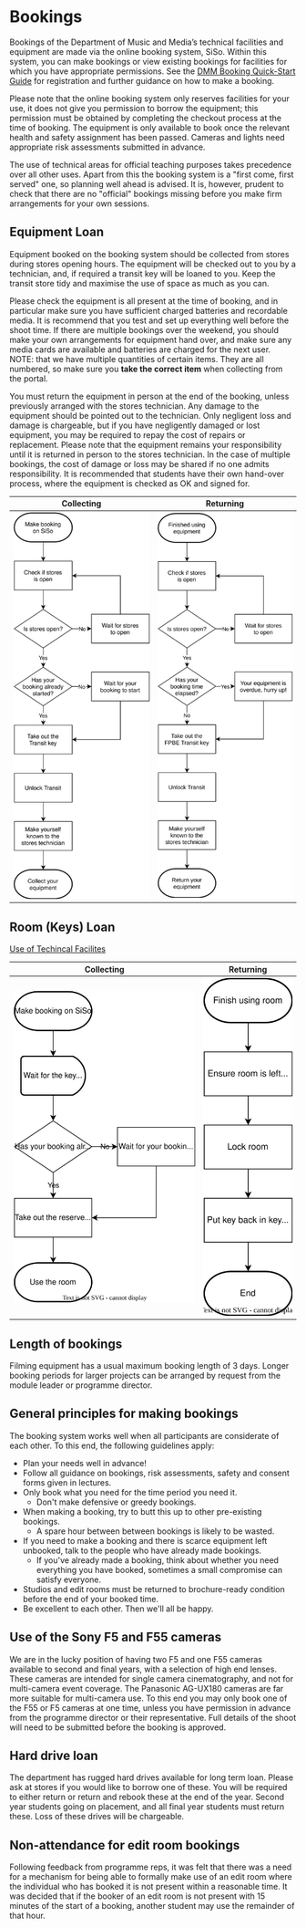 # Bookings

Bookings of the Department of Music and Media’s technical facilities and equipment are made via the online booking system, SiSo. Within this system, you can make bookings or view existing bookings for facilities for which you have appropriate permissions. See the [DMM Booking Quick-Start Guide](https://surreyac.sharepoint.com/sites/msteams_36c291/Shared%20Documents/Forms/AllItems.aspx?id=%2Fsites%2Fmsteams%5F36c291%2FShared%20Documents%2FLinked%20guides%2FBooking%20system%2FDMM%20booking%20quickstart%20guide%20v2%2Epdf&parent=%2Fsites%2Fmsteams%5F36c291%2FShared%20Documents%2FLinked%20guides%2FBooking%20system&p=true&ga=1) for registration and further guidance on how to make a booking.

Please note that the online booking system only reserves facilities for your use, it does not give you permission to borrow the equipment; this permission must be obtained by completing the checkout process at the time of booking. The equipment is only available to book once the relevant health and safety assignment has been passed. Cameras and lights need appropriate risk assessments submitted in advance.

The use of technical areas for official teaching purposes takes precedence over all other uses. Apart from this the booking system is a "first come, first served" one, so planning well ahead is advised. It is, however, prudent to check that there are no "official" bookings missing before you make firm arrangements for your own sessions.

## Equipment Loan

Equipment booked on the booking system should be collected from stores during stores opening hours. The equipment will be checked out to you by a technician, and, if required a transit key will be loaned to you. Keep the transit store tidy and maximise the use of space as much as you can.

Please check the equipment is all present at the time of booking, and in particular make sure you have sufficient charged batteries and recordable media. It is recommend that you test and set up everything well before the shoot time. If there are multiple bookings over the weekend, you should make your own arrangements for equipment hand over, and make sure any media cards are available and batteries are charged for the next user. NOTE: that we have multiple quantities of certain items. They are all numbered, so make sure you **take the correct item** when collecting from the portal.

You must return the equipment in person at the end of the booking, unless previously arranged with the stores technician. Any damage to the equipment should be pointed out to the technician. Only negligent loss and damage is chargeable, but if you have negligently damaged or lost equipment, you may be required to repay the cost of repairs or replacement. Please note that the equipment remains your responsibility until it is returned in person to the stores technician. In the case of multiple bookings, the cost of damage or loss may be shared if no one admits responsibility. It is recommended that students have their own hand-over process, where the equipment is checked as OK and signed for.

| Collecting | Returning |
| :---: | :---: |
| ![Collecting Equipment](equipment-collecting.drawio.svg) | ![Returning Equipment](equipment-returning.drawio.svg) |

## Room (Keys) Loan

[Use of Techincal Facilites](use-of-technical-facilities.md)

| Collecting | Returning |
| :---: | :---: |
| ![Collecting Equipment](room-collecting.drawio.svg) | ![Returning Equipment](room-returning.drawio.svg) |

## Length of bookings

Filming equipment has a usual maximum booking length of 3 days. Longer booking periods for larger projects can be arranged by request from the module leader or programme director.

## General principles for making bookings

The booking system works well when all participants are considerate of each other. To this end, the following guidelines apply:

- Plan your needs well in advance!
- Follow all guidance on bookings, risk assessments, safety and consent forms given in lectures.
- Only book what you need for the time period you need it.
  - Don't make defensive or greedy bookings.
- When making a booking, try to butt this up to other pre-existing bookings.
  - A spare hour between between bookings is likely to be wasted.
- If you need to make a booking and there is scarce equipment left unbooked, talk to the people who have already made bookings.
  - If you've already made a booking, think about whether you need everything you have booked, sometimes a small compromise can satisfy everyone.
- Studios and edit rooms must be returned to brochure-ready condition before the end of your booked time.
- Be excellent to each other. Then we'll all be happy.

## Use of the Sony F5 and F55 cameras

We are in the lucky position of having two F5 and one F55 cameras available to second and final years, with a selection of high end lenses. These cameras are intended for single camera cinematography, and not for multi-camera event coverage. The Panasonic AG-UX180 cameras are far more suitable for multi-camera use. To this end you may only book one of the F55 or F5 cameras at one time, unless you have permission in advance from the programme director or their representative. Full details of the shoot will need to be submitted before the booking is approved.

## Hard drive loan

The department has rugged hard drives available for long term loan. Please ask at stores if you would like to borrow one of these. You will be required to either return or return and rebook these at the end of the year. Second year students going on placement, and all final year students must return these. Loss of these drives will be chargeable.

## Non-attendance for edit room bookings

Following feedback from programme reps, it was felt that there was a need for a mechanism for being able to formally make use of an edit room where the individual who has booked it is not present within a reasonable time. It was decided that if the booker of an edit room is not present with 15 minutes of the start of a booking, another student may use the remainder of that hour.
